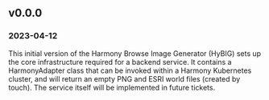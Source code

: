 ## v0.0.0
### 2023-04-12

This initial version of the Harmony Browse Image Generator (HyBIG) sets up the
core infrastructure required for a backend service. It contains a HarmonyAdapter
class that can be invoked within a Harmony Kubernetes cluster, and will return
an empty PNG and ESRI world files (created by touch). The service itself will
be implemented in future tickets.
